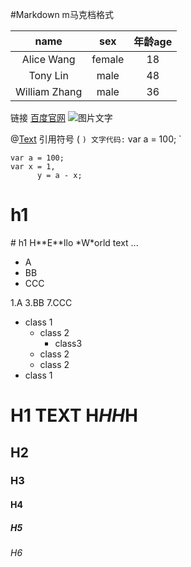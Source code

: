 #Markdown m马克档格式

| name  |  sex  | 年龄age |
|:-------:|:-----:|:-----:|
| Alice Wang | female  | 18 |
|Tony Lin| male| 48 |
| William Zhang | male | 36 |

链接
<a></a>
[百度官网](https://www.baidu.com)
![图片文字](http://img01.taopic.com/141114/318762-1411140S63574.jpg)

@[Text](https:///127.0.0.1)
引用符号 ( ` )
文字代码: ` var a = 100; `
```
var a = 100;
var x = 1,
      y = a - x;
 ```


<h1>h1</h1>
# h1
H**E**llo *W*orld text ...




* A
* BB
* CCC

1.A
3.BB
7.CCC

* class 1
    * class 2
        * class3
    * class 2
    * class 2
* class 1

# H1 TEXT H*HH*H
## H2
### H3
#### H4
##### H5
###### H6
